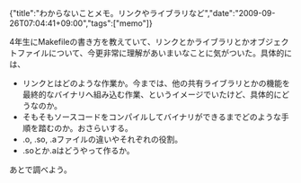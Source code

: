 {"title":"わからないことメモ。リンクやライブラリなど","date":"2009-09-26T07:04:41+09:00","tags":["memo"]}

<!-- DATE: 2009-09-25T22:04:41+00:00 -->
<!-- OLDURL: http://d.hatena.ne.jp/cou929_la/20090925/ -->


<div class="section">
<p>4年生にMakefileの書き方を教えていて、リンクとかライブラリとかオブジェクトファイルについて、今更非常に理解があいまいなことに気がついた。具体的には、</p>

<ul>
<li>リンクとはどのような作業か。今までは、他の共有ライブラリとかの機能を最終的なバイナリへ組み込む作業、というイメージでいたけど、具体的にどうなのか。</li>
<li>そもそもソースコードをコンパイルしてバイナリができるまでどのような手順を踏むのか。おさらいする。</li>
<li>.o, .so, .aファイルの違いやそれぞれの役割。</li>
<li>.soとか.aはどうやって作るか。</li>
</ul>
<p>あとで調べよう。</p>
</div>






